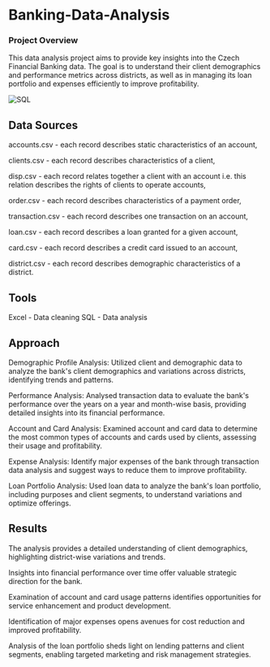 # Banking-Data-Analysis

### Project Overview
This data analysis project aims to provide key insights into the Czech Financial Banking data. The goal is to understand their client demographics and performance metrics across districts, as well as in managing its loan portfolio and expenses efficiently to improve profitability.

![SQL](https://github.com/HetKothari1/Banking-Data-Analysis/assets/167286650/758e2ac9-6d29-40ac-adac-8bae4159a407)

## Data Sources
accounts.csv - each record describes static characteristics of an account,

clients.csv  - each record describes characteristics of a client,

disp.csv - each record relates together a client with an account i.e. this relation describes the rights of clients to operate accounts,

order.csv - each record describes characteristics of a payment order,

transaction.csv - each record describes one transaction on an account,

loan.csv  - each record describes a loan granted for a given account,

card.csv  - each record describes a credit card issued to an account,

district.csv - each record describes demographic characteristics of a district.

## Tools
Excel - Data cleaning
SQL - Data analysis

## Approach
Demographic Profile Analysis: Utilized client and demographic data to analyze the bank's client demographics and variations across districts, identifying trends and patterns.

Performance Analysis: Analysed transaction data to evaluate the bank's performance over the years on a year and month-wise basis, providing detailed insights into its financial performance.

Account and Card Analysis: Examined account and card data to determine the most common types of accounts and cards used by clients, assessing their usage and profitability.

Expense Analysis: Identify major expenses of the bank through transaction data analysis and suggest ways to reduce them to improve profitability.

Loan Portfolio Analysis: Used loan data to analyze the bank's loan portfolio, including purposes and client segments, to understand variations and optimize offerings.

## Results
The analysis provides a detailed understanding of client demographics, highlighting district-wise variations and trends.

Insights into financial performance over time offer valuable strategic direction for the bank.

Examination of account and card usage patterns identifies opportunities for service enhancement and product development.

Identification of major expenses opens avenues for cost reduction and improved profitability.

Analysis of the loan portfolio sheds light on lending patterns and client segments, enabling targeted marketing and risk management strategies.
